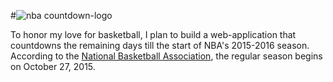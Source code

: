 #![nba countdown-logo](https://cloud.githubusercontent.com/assets/11861609/9415590/458114ba-47f5-11e5-859e-63290988daf8.png)

To honor my love for basketball, I plan to build a web-application that countdowns the remaining days till the start of NBA's 2015-2016 season. According to the [National Basketball Association](http://www.nba.com/news/important-dates/), the regular season begins on October 27, 2015. 

